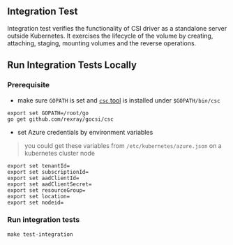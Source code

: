 ## Integration Test
Integration test verifies the functionality of CSI driver as a standalone server outside Kubernetes. It exercises the lifecycle of the volume by creating, attaching, staging, mounting volumes and the reverse operations.

## Run Integration Tests Locally
### Prerequisite
 - make sure `GOPATH` is set and [`csc` tool](https://github.com/rexray/gocsi/tree/master/csc) is installed under `$GOPATH/bin/csc`
```
export set GOPATH=/root/go
go get github.com/rexray/gocsi/csc
```

 - set Azure credentials by environment variables
 > you could get these variables from `/etc/kubernetes/azure.json` on a kubernetes cluster node
```
export set tenantId=
export set subscriptionId=
export set aadClientId=
export set aadClientSecret=
export set resourceGroup=
export set location=
export set nodeid=
```

### Run integration tests
```
make test-integration
```
